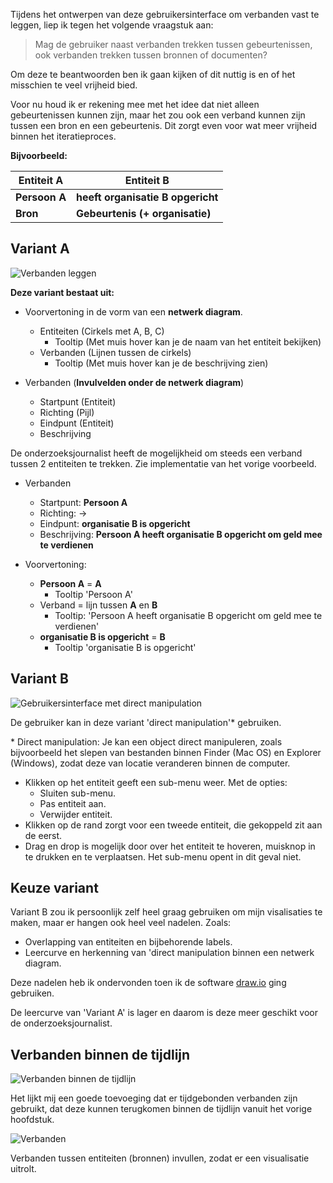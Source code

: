 

Tijdens het ontwerpen van deze gebruikersinterface om verbanden vast te leggen, liep ik tegen het volgende vraagstuk aan:

> Mag de gebruiker naast verbanden trekken tussen gebeurtenissen, ook verbanden trekken tussen bronnen of documenten?

Om deze te beantwoorden ben ik gaan kijken of dit nuttig is en of het misschien te veel vrijheid bied.

Voor nu houd ik er rekening mee met het idee dat niet alleen gebeurtenissen kunnen zijn, maar het zou ook een verband kunnen zijn tussen een bron en een gebeurtenis. Dit zorgt even voor wat meer vrijheid binnen het iteratieproces.

__Bijvoorbeeld:__

| Entiteit A | Entiteit B | 
|---------|------------|
| __Persoon A__ | __heeft organisatie B opgericht__ |
| __Bron__ | __Gebeurtenis (+ organisatie)__ |

## Variant A

![Verbanden leggen](content/verbanden/schetsen3.png)


__Deze variant bestaat uit:__
* Voorvertoning in de vorm van een __netwerk diagram__.
  * Entiteiten (Cirkels met A, B, C)
    * Tooltip (Met muis hover kan je de naam van het entiteit bekijken)
  * Verbanden (Lijnen tussen de cirkels)
    * Tooltip (Met muis hover kan je de beschrijving zien)

* Verbanden (__Invulvelden onder de netwerk diagram__)
  * Startpunt (Entiteit)
  * Richting (Pijl)
  * Eindpunt (Entiteit)
  * Beschrijving

De onderzoeksjournalist heeft de mogelijkheid om steeds een verband tussen 2 entiteiten te trekken. Zie implementatie van het vorige voorbeeld.

* Verbanden
  * Startpunt: __Persoon A__
  * Richting: ->
  * Eindpunt: __organisatie B is opgericht__
  * Beschrijving: __Persoon A heeft organisatie B opgericht om geld mee te verdienen__

* Voorvertoning: 
  * __Persoon A__ = __A__
    * Tooltip 'Persoon A'
  * Verband = lijn tussen __A__ en __B__
    * Tooltip: 'Persoon A heeft organisatie B opgericht om geld mee te verdienen'
  * __organisatie B is opgericht__ = __B__
    * Tooltip 'organisatie B is opgericht'





## Variant B

![Gebruikersinterface met direct manipulation](content/verbanden/schetsen4.png)

De gebruiker kan in deze variant 'direct manipulation'* gebruiken.

\* Direct manipulation: Je kan een object direct manipuleren, zoals bijvoorbeeld het slepen van bestanden binnen Finder (Mac OS) en Explorer (Windows), zodat deze van locatie veranderen binnen de computer.

* Klikken op het entiteit geeft een sub-menu weer. Met de opties:
  * Sluiten sub-menu.
  * Pas entiteit aan. 
  * Verwijder entiteit.
* Klikken op de rand zorgt voor een tweede entiteit, die gekoppeld zit aan de eerst.
* Drag en drop is mogelijk door over het entiteit te hoveren, muisknop in te drukken en te verplaatsen. Het sub-menu opent in dit geval niet.



## Keuze variant
Variant B zou ik persoonlijk zelf heel graag gebruiken om mijn visalisaties te maken, maar er hangen ook heel veel nadelen. Zoals: 

* Overlapping van entiteiten en bijbehorende labels.
* Leercurve en herkenning van 'direct manipulation binnen een netwerk diagram.


Deze nadelen heb ik ondervonden toen ik de software [draw.io](https://about.draw.io/about-us/) ging gebruiken.

De leercurve van 'Variant A' is lager en daarom is deze meer geschikt voor de onderzoeksjournalist.


## Verbanden binnen de tijdlijn

![Verbanden binnen de tijdlijn](content/verbanden/schetsen5.png)

Het lijkt mij een goede toevoeging dat er tijdgebonden verbanden zijn gebruikt, dat deze kunnen terugkomen binnen de tijdlijn vanuit het vorige hoofdstuk.

![Verbanden](content/designs5.png)

Verbanden tussen entiteiten (bronnen) invullen, zodat er een visualisatie uitrolt.

